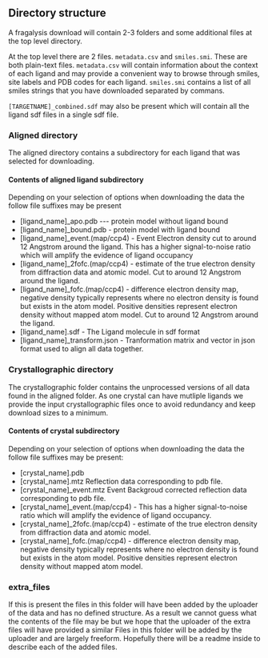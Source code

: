 ## Directory structure

A fragalysis download will contain 2-3 folders and some additional files at the top level directory.

At the top level there are 2 files. `metadata.csv` and `smiles.smi`. These are both plain-text files. `metadata.csv` will contain information about the context of each ligand and may provide a convenient way to browse through smiles, site labels and PDB codes for each ligand. `smiles.smi` contains a list of all smiles strings that you have downloaded separated by commans.

`[TARGETNAME]_combined.sdf` may also be present which will contain all the ligand sdf files in a single sdf file.

### Aligned directory

The aligned directory contains a subdirectory for each ligand that was selected for downloading.

#### Contents of aligned ligand subdirectory

Depending on your selection of options when downloading the data the follow file suffixes may be present

- [ligand_name]\_apo.pdb --- protein model without ligand bound
- [ligand_name]\_bound.pdb - protein model with ligand bound
- [ligand_name]\_event.(map/ccp4) - Event Electron density cut to around 12 Angstrom around the ligand. This has a higher signal-to-noise ratio which will amplify the evidence of ligand occupancy
- [ligand_name]\_2fofc.(map/ccp4) - estimate of the true electron density from diffraction data and atomic model. Cut to around 12 Angstrom around the ligand.
- [ligand_name]\_fofc.(map/ccp4) - difference electron density map, negative density typically represents where no electron density is found but exists in the atom model. Positive densities represent electron density without mapped atom model. Cut to around 12 Angstrom around the ligand.
- [ligand_name].sdf - The Ligand molecule in sdf format
- [ligand_name]\_transform.json - Tranformation matrix and vector in json format used to align all data together.

### Crystallographic directory

The crystallographic folder contains the unprocessed versions of all data found in the aligned folder. As one crystal can have mutliple ligands we provide the input crystallographic files once to avoid redundancy and keep download sizes to a minimum.

#### Contents of crystal subdirectory

Depending on your selection of options when downloading the data the follow file suffixes may be present:

- [crystal_name].pdb
- [crystal_name].mtz Reflection data corresponding to pdb file.
- [crystal_name]\_event.mtz Event Backgroud corrected reflection data corresponding to pdb file.
- [crystal_name]\_event.(map/ccp4) - This has a higher signal-to-noise ratio which will amplify the evidence of ligand occupancy.
- [crystal_name]\_2fofc.(map/ccp4) - estimate of the true electron density from diffraction data and atomic model.
- [crystal_name]\_fofc.(map/ccp4) - difference electron density map, negative density typically represents where no electron density is found but exists in the atom model. Positive densities represent electron density without mapped atom model.

### extra_files

If this is present the files in this folder will have been added by the uploader of the data and has no defined structure. As a result we cannot guess what the contents of the file may be but we hope that the uploader of the extra files will have provided a similar
Files in this folder will be added by the uploader and are largely freeform. Hopefully there will be a readme inside to describe each of the added files.
